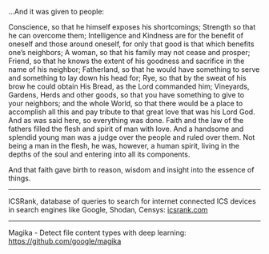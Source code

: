 ...And it was given to people: 

Conscience, so that he himself exposes his shortcomings; 
Strength so that he can overcome them; 
Intelligence and Kindness are for the benefit of oneself and those around oneself, for only that good is that which benefits one’s neighbors; 
A woman, so that his family may not cease and prosper; 
Friend, so that he knows the extent of his goodness and sacrifice in the name of his neighbor;
Fatherland, so that he would have something to serve and something to lay down his head for;
Rye, so that by the sweat of his brow he could obtain His Bread, as the Lord commanded him;
Vineyards, Gardens, Herds and other goods, so that you have something to give to your neighbors; 
and the whole World, so that there would be a place to accomplish all this and pay tribute to that great love that was his Lord God. 
And as was said here, so everything was done. Faith and the law of the fathers filled the flesh and spirit of man with love. And a handsome and splendid young man was a judge over the people and ruled over them. Not being a man in the flesh, he was, however, a human spirit, living in the depths of the soul and entering into all its components. 

And that faith gave birth to reason, wisdom and insight into the essence of things.

----

ICSRank, database of queries to search for internet connected ICS devices in search engines like Google, Shodan, Censys: [icsrank.com](http://icsrank.com/)

----

Magika - Detect file content types with deep learning: https://github.com/google/magika

